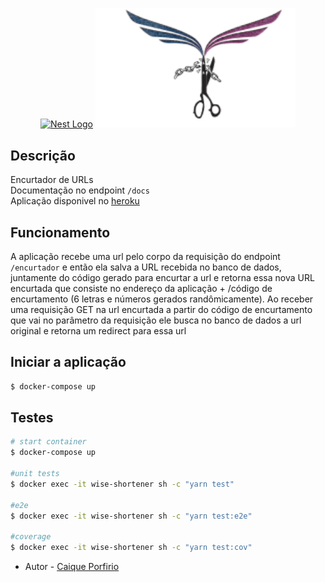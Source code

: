 <p align="center">
  <a href="http://nestjs.com/" target="blank"><img src="https://nestjs.com/img/logo_text.svg" width="320" alt="Nest Logo" /></a>
  <img src="./assets/logo.png" width="320" alt="wise logo" />
</p>


## Descrição
Encurtador de URLs <br/>
Documentação no endpoint `/docs` <br/>
Aplicação disponivel no [heroku](https://wise-shortener.herokuapp.com)

## Funcionamento
A aplicação recebe uma url pelo corpo da requisição do endpoint `/encurtador` e então ela salva a URL recebida no banco de dados, juntamente do código gerado para encurtar a url e retorna essa nova URL encurtada que consiste no endereço da aplicação + /código de encurtamento (6 letras e números gerados randômicamente).
Ao receber uma requisição GET na url encurtada a partir do código de encurtamento que vai no parâmetro da requisição ele busca no banco de dados a url original e retorna um redirect para essa url
## Iniciar a aplicação

```bash
$ docker-compose up
```

## Testes

```bash
# start container
$ docker-compose up

#unit tests
$ docker exec -it wise-shortener sh -c "yarn test"

#e2e
$ docker exec -it wise-shortener sh -c "yarn test:e2e"

#coverage
$ docker exec -it wise-shortener sh -c "yarn test:cov"

```

- Autor - [Caique Porfirio](https://github.com/caiquejjx)


